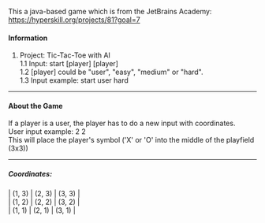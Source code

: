This a java-based game which is from the JetBrains Academy: https://hyperskill.org/projects/81?goal=7

#### Information
1. Project: Tic-Tac-Toe with AI<br>
1.1 Input: start [player] [player]<br>
1.2 [player] could be "user", "easy", "medium" or "hard".<br>
1.3 Input example: start user hard<br>

---
#### About the Game
If a player is a user, the player has to do a new input with coordinates.<br>
User input example: 2 2<br>
This will place the player's symbol ('X' or 'O' into the middle of the playfield (3x3))<br>

---
##### Coordinates:
| (1, 3) | (2, 3) | (3, 3) |<br>
| (1, 2) | (2, 2) | (3, 2) |<br>
| (1, 1) | (2, 1) | (3, 1) |<br>
